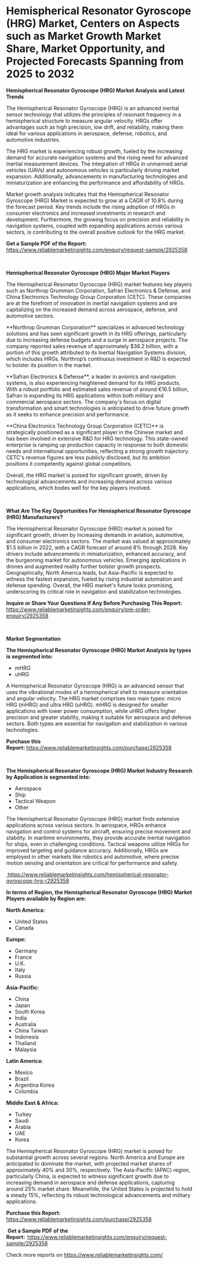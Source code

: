 <p><h1>Hemispherical Resonator Gyroscope (HRG) Market, Centers on Aspects such as Market Growth Market Share, Market Opportunity, and Projected Forecasts Spanning from 2025 to 2032</h1></p><p><strong>Hemispherical Resonator Gyroscope (HRG) Market Analysis and Latest Trends</strong></p>
<p><p>The Hemispherical Resonator Gyroscope (HRG) is an advanced inertial sensor technology that utilizes the principles of resonant frequency in a hemispherical structure to measure angular velocity. HRGs offer advantages such as high precision, low drift, and reliability, making them ideal for various applications in aerospace, defense, robotics, and automotive industries. </p><p>The HRG market is experiencing robust growth, fueled by the increasing demand for accurate navigation systems and the rising need for advanced inertial measurement devices. The integration of HRGs in unmanned aerial vehicles (UAVs) and autonomous vehicles is particularly driving market expansion. Additionally, advancements in manufacturing technologies and miniaturization are enhancing the performance and affordability of HRGs.</p><p>Market growth analysis indicates that the Hemispherical Resonator Gyroscope (HRG) Market is expected to grow at a CAGR of 10.8% during the forecast period. Key trends include the rising adoption of HRGs in consumer electronics and increased investments in research and development. Furthermore, the growing focus on precision and reliability in navigation systems, coupled with expanding applications across various sectors, is contributing to the overall positive outlook for the HRG market.</p></p>
<p><strong>Get a Sample PDF of the Report:&nbsp;</strong> <a href="https://www.reliablemarketinsights.com/enquiry/request-sample/2925358?utm_campaign=2888&utm_medium=2&utm_source=Github&utm_content=ia&utm_term=12032025&utm_id=hemispherical-resonator-gyroscope-hrg">https://www.reliablemarketinsights.com/enquiry/request-sample/2925358</a></p>
<p>&nbsp;</p>
<p><strong>Hemispherical Resonator Gyroscope (HRG) Major Market Players</strong></p>
<p><p>The Hemispherical Resonator Gyroscope (HRG) market features key players such as Northrop Grumman Corporation, Safran Electronics & Defense, and China Electronics Technology Group Corporation (CETC). These companies are at the forefront of innovation in inertial navigation systems and are capitalizing on the increased demand across aerospace, defense, and automotive sectors.</p><p>**Northrop Grumman Corporation** specializes in advanced technology solutions and has seen significant growth in its HRG offerings, particularly due to increasing defense budgets and a surge in aerospace projects. The company reported sales revenue of approximately $36.2 billion, with a portion of this growth attributed to its Inertial Navigation Systems division, which includes HRGs. Northrop’s continuous investment in R&D is expected to bolster its position in the market.</p><p>**Safran Electronics & Defense**, a leader in avionics and navigation systems, is also experiencing heightened demand for its HRG products. With a robust portfolio and estimated sales revenue of around €16.5 billion, Safran is expanding its HRG applications within both military and commercial aerospace sectors. The company's focus on digital transformation and smart technologies is anticipated to drive future growth as it seeks to enhance precision and performance.</p><p>**China Electronics Technology Group Corporation (CETC)** is strategically positioned as a significant player in the Chinese market and has been involved in extensive R&D for HRG technology. This state-owned enterprise is ramping up production capacity in response to both domestic needs and international opportunities, reflecting a strong growth trajectory. CETC's revenue figures are less publicly disclosed, but its ambition positions it competently against global competitors.</p><p>Overall, the HRG market is poised for significant growth, driven by technological advancements and increasing demand across various applications, which bodes well for the key players involved.</p></p>
<p>&nbsp;</p>
<p><strong>What Are The Key Opportunities For Hemispherical Resonator Gyroscope (HRG) Manufacturers?</strong></p>
<p><p>The Hemispherical Resonator Gyroscope (HRG) market is poised for significant growth, driven by increasing demands in aviation, automotive, and consumer electronics sectors. The market was valued at approximately $1.5 billion in 2022, with a CAGR forecast of around 8% through 2028. Key drivers include advancements in miniaturization, enhanced accuracy, and the burgeoning market for autonomous vehicles. Emerging applications in drones and augmented reality further bolster growth prospects. Geographically, North America leads, but Asia-Pacific is expected to witness the fastest expansion, fueled by rising industrial automation and defense spending. Overall, the HRG market's future looks promising, underscoring its critical role in navigation and stabilization technologies.</p></p>
<p><strong>Inquire or Share Your Questions If Any Before Purchasing This Report:</strong> <a href="https://www.reliablemarketinsights.com/enquiry/pre-order-enquiry/2925358?utm_campaign=2888&utm_medium=2&utm_source=Github&utm_content=ia&utm_term=12032025&utm_id=hemispherical-resonator-gyroscope-hrg">https://www.reliablemarketinsights.com/enquiry/pre-order-enquiry/2925358</a></p>
<p>&nbsp;</p>
<p><strong>Market Segmentation</strong></p>
<p><strong>The Hemispherical Resonator Gyroscope (HRG) Market Analysis by types is segmented into:</strong></p>
<p><ul><li>mHRG</li><li>uHRG</li></ul></p>
<p><p>A Hemispherical Resonator Gyroscope (HRG) is an advanced sensor that uses the vibrational modes of a hemispherical shell to measure orientation and angular velocity. The HRG market comprises two main types: micro HRG (mHRG) and ultra HRG (uHRG). mHRG is designed for smaller applications with lower power consumption, while uHRG offers higher precision and greater stability, making it suitable for aerospace and defense sectors. Both types are essential for navigation and stabilization in various technologies.</p></p>
<p><strong>Purchase this Report:&nbsp;</strong><a href="https://www.reliablemarketinsights.com/purchase/2925358?utm_campaign=2888&utm_medium=2&utm_source=Github&utm_content=ia&utm_term=12032025&utm_id=hemispherical-resonator-gyroscope-hrg">https://www.reliablemarketinsights.com/purchase/2925358</a></p>
<p>&nbsp;</p>
<p><strong>The Hemispherical Resonator Gyroscope (HRG) Market Industry Research by Application is segmented into:</strong></p>
<p><ul><li>Aerospace</li><li>Ship</li><li>Tactical Weapon</li><li>Other</li></ul></p>
<p><p>The Hemispherical Resonator Gyroscope (HRG) market finds extensive applications across various sectors. In aerospace, HRGs enhance navigation and control systems for aircraft, ensuring precise movement and stability. In maritime environments, they provide accurate inertial navigation for ships, even in challenging conditions. Tactical weapons utilize HRGs for improved targeting and guidance accuracy. Additionally, HRGs are employed in other markets like robotics and automotive, where precise motion sensing and orientation are critical for performance and safety.</p></p>
<p><a href="https://www.reliablemarketinsights.com/hemispherical-resonator-gyroscope-hrg-r2925358?utm_campaign=2888&utm_medium=2&utm_source=Github&utm_content=ia&utm_term=12032025&utm_id=hemispherical-resonator-gyroscope-hrg">&nbsp;https://www.reliablemarketinsights.com/hemispherical-resonator-gyroscope-hrg-r2925358</a></p>
<p><strong>In terms of Region, the Hemispherical Resonator Gyroscope (HRG) Market Players available by Region are:</strong></p>
<p>
    <p> <strong> North America: </strong>
        <ul>
            <li>United States</li>
            <li>Canada</li>
        </ul>
        </p> 
    <p> <strong> Europe: </strong>
        <ul>
            <li>Germany</li>
            <li>France</li>
            <li>U.K.</li>
            <li>Italy</li>
            <li>Russia</li>
        </ul>
        </p> 
    <p> <strong> Asia-Pacific: </strong>
        <ul>
            <li>China</li>
            <li>Japan</li>
            <li>South Korea</li>
            <li>India</li>
            <li>Australia</li>
            <li>China Taiwan</li>
            <li>Indonesia</li>
            <li>Thailand</li>
            <li>Malaysia</li>
        </ul>
        </p> 
    <p> <strong> Latin America: </strong>
        <ul>
            <li>Mexico</li>
            <li>Brazil</li>
            <li>Argentina Korea</li>
            <li>Colombia</li>
        </ul>
        </p> 
    <p> <strong> Middle East & Africa: </strong>
        <ul>
            <li>Turkey</li>
            <li>Saudi</li>
            <li>Arabia</li>
            <li>UAE</li>
            <li>Korea</li>
        </ul>
    </p>
    </p>
<p><p>The Hemispherical Resonator Gyroscope (HRG) market is poised for substantial growth across several regions. North America and Europe are anticipated to dominate the market, with projected market shares of approximately 40% and 30%, respectively. The Asia-Pacific (APAC) region, particularly China, is expected to witness significant growth due to increasing demand in aerospace and defense applications, capturing around 25% market share. Meanwhile, the United States is projected to hold a steady 15%, reflecting its robust technological advancements and military applications.</p></p>
<p><strong>Purchase this Report: </strong><a href="https://www.reliablemarketinsights.com/purchase/2925358?utm_campaign=2888&utm_medium=2&utm_source=Github&utm_content=ia&utm_term=12032025&utm_id=hemispherical-resonator-gyroscope-hrg">https://www.reliablemarketinsights.com/purchase/2925358</a></p>
<p>&nbsp;<strong>Get a Sample PDF of the Report:&nbsp;&nbsp;</strong><a href="https://www.reliablemarketinsights.com/enquiry/request-sample/2925358?utm_campaign=2888&utm_medium=2&utm_source=Github&utm_content=ia&utm_term=12032025&utm_id=hemispherical-resonator-gyroscope-hrg">https://www.reliablemarketinsights.com/enquiry/request-sample/2925358</a></p>
<p><strong></strong></p>
<p>Check more reports on <a href="https://www.reliablemarketinsights.com/?utm_campaign=2888&utm_medium=2&utm_source=Github&utm_content=ia&utm_term=12032025&utm_id=hemispherical-resonator-gyroscope-hrg">https://www.reliablemarketinsights.com/</a></p>